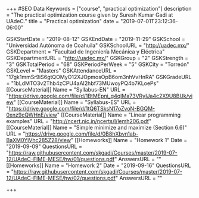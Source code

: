 +++
#SEO Data
Keywords = ["course", "practical optimization"]
description = "The practical optimization course given by Suresh Kumar Gadi at UAdeC."
title = "Practical optimization"
date = "2019-07-01T23:12:36-06:00"

GSKStartDate = "2019-08-12"
GSKEndDate = "2019-11-29"
GSKSchool = "Universidad Autónoma de Coahuila"
GSKSchoolURL = "http://uadec.mx/"
GSKDepartment = "Facultad de Ingeniería Mecánica y Eléctrica"
GSKDepartmentURL = "http://uadec.mx/"
GSKGroup = "2"
GSKStrength = "3"
GSKTotalPeriod = "68"
GSKPeriodPerWeek = "5"
GSKCity = "Torreón"
GSKLevel = "Masters"
GSKAttendanceURL = "17gk1mmSr9iS6gtQOMyO12XJOpmosOpB6om3nhVvHnRA"
GSKGradeURL = "1bLdMTO3v2Thb4zCPU4aAI2hbf73MUwoyPQ4b7KLoePs"
[[CourseMaterial]]
    Name = "Syllabus-EN"
    URL = "https://drive.google.com/file/d/1BtMEpni_g4qIMa73VRyIJa4c2X9U8BUk/view"
[[CourseMaterial]]
    Name = "Syllabus-ES"
    URL = "https://drive.google.com/file/d/1tQ6TSksN17oZvoN-BGQM-0xnz9cQWHnE/view"
[[CourseMaterial]]
    Name = "Linear programming examples"
    URL = "http://ncert.nic.in/ncerts/l/lemh206.pdf"
[[CourseMaterial]]
    Name = "Simple minimize and maximize (Section 6.6)"
    URL = "https://drive.google.com/file/d/0B8hXbvn1ab-BaXM0YjVhc285Z28/view"
[[Homeworks]]
    Name = "Homework 1"
	Date = "2019-09-09"
    QuestionsURL = "https://raw.githubusercontent.com/skgadi/Courses/master/2019-07-12/UAdeC-FIME-MESE/hw/01/questions.pdf"
	AnswersURL = ""
[[Homeworks]]
    Name = "Homework 2"
	Date = "2019-09-16"
    QuestionsURL = "https://raw.githubusercontent.com/skgadi/Courses/master/2019-07-12/UAdeC-FIME-MESE/hw/02/questions.pdf"
	AnswersURL = ""


	
	
+++
